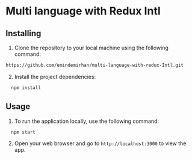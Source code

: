 # Multi language with Redux Intl

## Installing

1. Clone the repository to your local machine using the following command:

```bash
https://github.com/emindemirhan/multi-language-with-redux-Intl.git
```

2. Install the project dependencies:

```bash
  npm install
```

## Usage

1. To run the application locally, use the following command:

```bash
  npm start
```

2. Open your web browser and go to `http://localhost:3000` to view the app.
